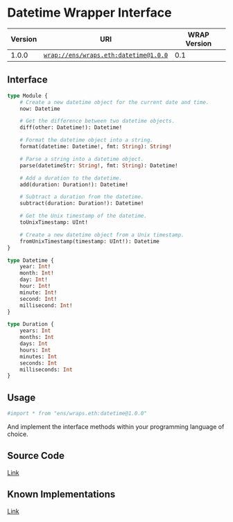 # Datetime Wrapper Interface

| Version | URI | WRAP Version |
|-|-|-|
| 1.0.0 | [`wrap://ens/wraps.eth:datetime@1.0.0`](https://wrappers.io/v/ens/wraps.eth:datetime@1.0.0) | 0.1 |

## Interface
```graphql
type Module {
    # Create a new datetime object for the current date and time.
    now: Datetime

    # Get the difference between two datetime objects.
    diff(other: Datetime!): Datetime!

    # Format the datetime object into a string.
    format(datetime: Datetime!, fmt: String): String!

    # Parse a string into a datetime object.
    parse(datetimeStr: String!, fmt: String): Datetime!

    # Add a duration to the datetime.
    add(duration: Duration!): Datetime!

    # Subtract a duration from the datetime.
    subtract(duration: Duration!): Datetime!

    # Get the Unix timestamp of the datetime.
    toUnixTimestamp: UInt!

    # Create a new datetime object from a Unix timestamp.
    fromUnixTimestamp(timestamp: UInt!): Datetime
}

type Datetime {
    year: Int!
    month: Int!
    day: Int!
    hour: Int!
    minute: Int!
    second: Int!
    millisecond: Int!
}

type Duration {
    years: Int
    months: Int
    days: Int
    hours: Int
    minutes: Int
    seconds: Int
    milliseconds: Int
}
```

## Usage
```graphql
#import * from "ens/wraps.eth:datetime@1.0.0"
```

And implement the interface methods within your programming language of choice.

## Source Code
[Link](https://github.com/polywrap/std/datetime)

## Known Implementations
[Link](https://github.com/polywrap/datetime/tree/master/implementations)